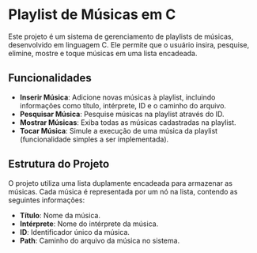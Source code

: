 # Playlist de Músicas em C

Este projeto é um sistema de gerenciamento de playlists de músicas, desenvolvido em linguagem C. Ele permite que o usuário insira, pesquise, elimine, mostre e toque músicas em uma lista encadeada.

## Funcionalidades

- **Inserir Música**: Adicione novas músicas à playlist, incluindo informações como título, intérprete, ID e o caminho do arquivo.
- **Pesquisar Música**: Pesquise músicas na playlist através do ID.
- **Mostrar Músicas**: Exiba todas as músicas cadastradas na playlist.
- **Tocar Música**: Simule a execução de uma música da playlist (funcionalidade simples a ser implementada).

## Estrutura do Projeto

O projeto utiliza uma lista duplamente encadeada para armazenar as músicas. Cada música é representada por um nó na lista, contendo as seguintes informações:
- **Título**: Nome da música.
- **Intérprete**: Nome do intérprete da música.
- **ID**: Identificador único da música.
- **Path**: Caminho do arquivo da música no sistema.
